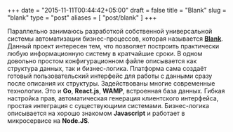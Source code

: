 +++
date = "2015-11-11T00:44:42+05:00"
draft = false
title = "Blank"
slug = "blank"
type = "post"
aliases = [
	"post/blank"
]
+++

Параллельно занимаюсь разработкой собственной универсальной системы автоматизации бизнес-процессов, которая называется [**Blank**](https://getblank.github.io/site/). Данный проект интересен тем, что позволяет построить практически любую информационную систему в кратчайшие сроки. В одном довольно простом конфигурационном файле описывается как структура данных, так и бизнес-логика. Платформа сама создаёт готовый пользовательский интерфейс для работы с данными сразу после описания их структуры. Задействованы многие современные технологии. Это и **Go**, **React.js**, **WAMP**, встроенная база данных. Гибкая настройка прав, автоматическая генерация клиентского интерфейса, простая интеграция с существующими системами. Бизнес-логика описывается на хорошо знакомом **Javascript** и работает в микросервисе на **Node.JS**.

<!--more-->
